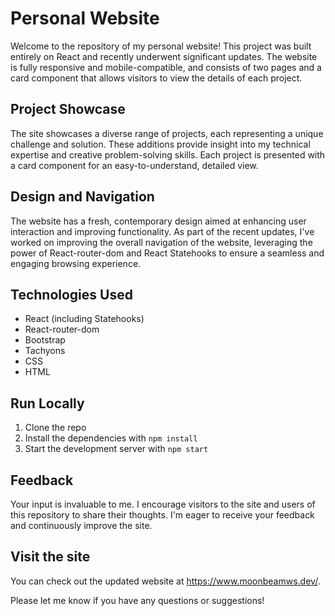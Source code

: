 # Personal Website

Welcome to the repository of my personal website! This project was built entirely on React and recently underwent significant updates. The website is fully responsive and mobile-compatible, and consists of two pages and a card component that allows visitors to view the details of each project.

## Project Showcase

The site showcases a diverse range of projects, each representing a unique challenge and solution. These additions provide insight into my technical expertise and creative problem-solving skills. Each project is presented with a card component for an easy-to-understand, detailed view.

## Design and Navigation

The website has a fresh, contemporary design aimed at enhancing user interaction and improving functionality. As part of the recent updates, I've worked on improving the overall navigation of the website, leveraging the power of React-router-dom and React Statehooks to ensure a seamless and engaging browsing experience. 

## Technologies Used

- React (including Statehooks)
- React-router-dom
- Bootstrap
- Tachyons
- CSS
- HTML

## Run Locally

1. Clone the repo
2. Install the dependencies with `npm install`
3. Start the development server with `npm start`

## Feedback

Your input is invaluable to me. I encourage visitors to the site and users of this repository to share their thoughts. I'm eager to receive your feedback and continuously improve the site.

## Visit the site

You can check out the updated website at https://www.moonbeamws.dev/.

Please let me know if you have any questions or suggestions!
